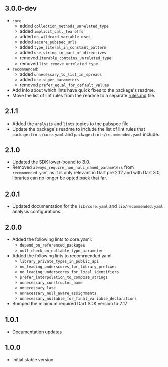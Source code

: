 ## 3.0.0-dev

- `core`:
  - added `collection_methods_unrelated_type`
  - added `implicit_call_tearoffs`
  - added `no_wildcard_variable_uses`
  - added `secure_pubspec_urls`
  - added `type_literal_in_constant_pattern`
  - added `use_string_in_part_of_directives`
  - removed `iterable_contains_unrelated_type`
  - removed `list_remove_unrelated_type`
- `recommended`:
  - added `unnecessary_to_list_in_spreads`
  - added `use_super_parameters`
  - removed `prefer_equal_for_default_values`
- Add info about which lints have quick fixes to the package's readme.
- Move the list of lint rules from the readme to a separate
  [rules.md](https://github.com/dart-lang/lints/blob/main/rules.md) file.

## 2.1.1

- Added the `analysis` and `lints` topics to the pubspec file.
- Update the package's readme to include the list of lint rules that
  `package:lints/core.yaml` and `package:lints/recommended.yaml` include.

## 2.1.0

- Updated the SDK lower-bound to 3.0.
- Removed `always_require_non_null_named_parameters` from `recommended.yaml`
  as it is only relevant in Dart pre 2.12 and with Dart 3.0, libraries can
  no longer be opted back that far.

## 2.0.1

- Updated documentation for the `lib/core.yaml` and `lib/recommended.yaml`
  analysis configurations.

## 2.0.0

- Added the following lints to core.yaml:
    - `depend_on_referenced_packages`
    - `null_check_on_nullable_type_parameter`
- Added the following lints to recommended.yaml:
    - `library_private_types_in_public_api`
    - `no_leading_underscores_for_library_prefixes`
    - `no_leading_underscores_for_local_identifiers`
    - `prefer_interpolation_to_compose_strings`
    - `unnecessary_constructor_name`
    - `unnecessary_late`
    - `unnecessary_null_aware_assignments`
    - `unnecessary_nullable_for_final_variable_declarations`
- Bumped the minimum required Dart SDK version to 2.17

## 1.0.1

- Documentation updates

## 1.0.0

- Initial stable version
